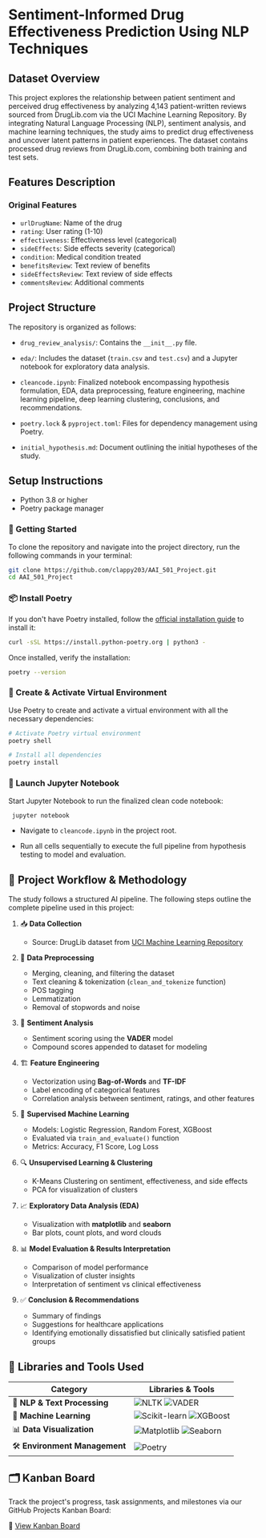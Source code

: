 # Sentiment-Informed Drug Effectiveness Prediction Using NLP Techniques

## Dataset Overview

This project explores the relationship between patient sentiment and perceived drug effectiveness by analyzing 4,143 patient-written reviews sourced from DrugLib.com via the UCI Machine Learning Repository. By integrating Natural Language Processing (NLP), sentiment analysis, and machine learning techniques, the study aims to predict drug effectiveness and uncover latent patterns in patient experiences.
The dataset contains processed drug reviews from DrugLib.com, combining both training and test sets.

## Features Description

### Original Features

- `urlDrugName`: Name of the drug
- `rating`: User rating (1-10)
- `effectiveness`: Effectiveness level (categorical)
- `sideEffects`: Side effects severity (categorical)
- `condition`: Medical condition treated
- `benefitsReview`: Text review of benefits
- `sideEffectsReview`: Text review of side effects
- `commentsReview`: Additional comments

## Project Structure

The repository is organized as follows:​

- `drug_review_analysis/`: Contains the `__init__.py` file.​

- `eda/`: Includes the dataset (`train.csv` and `test.csv`) and a Jupyter notebook for exploratory data analysis.​

- `cleancode.ipynb`: Finalized notebook encompassing hypothesis formulation, EDA, data preprocessing, feature engineering, machine learning pipeline, deep learning clustering, conclusions, and recommendations.​

- `poetry.lock` & `pyproject.toml`: Files for dependency management using Poetry.​

- `initial_hypothesis.md`: Document outlining the initial hypotheses of the study.​

## Setup Instructions

- Python 3.8 or higher​
- Poetry package manager

### 🚀 Getting Started

To clone the repository and navigate into the project directory, run the following commands in your terminal:

```bash
git clone https://github.com/clappy203/AAI_501_Project.git
cd AAI_501_Project
```

### 📦 Install Poetry

If you don't have Poetry installed, follow the [official installation guide](https://python-poetry.org/docs/#installation) to install it:

```bash
curl -sSL https://install.python-poetry.org | python3 -
```

Once installed, verify the installation:

```bash
poetry --version
```

### 🧪 Create & Activate Virtual Environment

Use Poetry to create and activate a virtual environment with all the necessary dependencies:

```bash
# Activate Poetry virtual environment
poetry shell

# Install all dependencies
poetry install
```

### 📓 Launch Jupyter Notebook

Start Jupyter Notebook to run the finalized clean code notebook:

```bash
 jupyter notebook

```

- Navigate to `cleancode.ipynb` in the project root.

- Run all cells sequentially to execute the full pipeline from hypothesis testing to model and evaluation.

## 🔄 Project Workflow & Methodology

The study follows a structured AI pipeline.
The following steps outline the complete pipeline used in this project:

1. 📥 **Data Collection**

   - Source: DrugLib dataset from [UCI Machine Learning Repository](https://archive.ics.uci.edu/)

2. 🧹 **Data Preprocessing**

   - Merging, cleaning, and filtering the dataset
   - Text cleaning & tokenization (`clean_and_tokenize` function)
   - POS tagging
   - Lemmatization
   - Removal of stopwords and noise

3. 🧠 **Sentiment Analysis**

   - Sentiment scoring using the **VADER** model
   - Compound scores appended to dataset for modeling

4. 🏗️ **Feature Engineering**

   - Vectorization using **Bag-of-Words** and **TF-IDF**
   - Label encoding of categorical features
   - Correlation analysis between sentiment, ratings, and other features

5. 🤖 **Supervised Machine Learning**

   - Models: Logistic Regression, Random Forest, XGBoost
   - Evaluated via `train_and_evaluate()` function
   - Metrics: Accuracy, F1 Score, Log Loss

6. 🔍 **Unsupervised Learning & Clustering**

   - K-Means Clustering on sentiment, effectiveness, and side effects
   - PCA for visualization of clusters

7. 📈 **Exploratory Data Analysis (EDA)**

   - Visualization with **matplotlib** and **seaborn**
   - Bar plots, count plots, and word clouds

8. 📊 **Model Evaluation & Results Interpretation**

   - Comparison of model performance
   - Visualization of cluster insights
   - Interpretation of sentiment vs clinical effectiveness

9. ✅ **Conclusion & Recommendations**
   - Summary of findings
   - Suggestions for healthcare applications
   - Identifying emotionally dissatisfied but clinically satisfied patient groups

## 🧰 Libraries and Tools Used

| Category                      | Libraries & Tools                                                                                                                                                                                                  |
| ----------------------------- | ------------------------------------------------------------------------------------------------------------------------------------------------------------------------------------------------------------------ |
| 🧠 **NLP & Text Processing**  | ![NLTK](https://img.shields.io/badge/NLTK-Text%20Processing-green?logo=python&logoColor=white) ![VADER](https://img.shields.io/badge/VADER-Sentiment%20Analysis-blueviolet?logo=python&logoColor=white)            |
| 🤖 **Machine Learning**       | ![Scikit-learn](https://img.shields.io/badge/scikit--learn-ML-orange?logo=scikit-learn&logoColor=white) ![XGBoost](https://img.shields.io/badge/XGBoost-GradientBoosting-brightgreen?logo=xgboost&logoColor=white) |
| 📊 **Data Visualization**     | ![Matplotlib](https://img.shields.io/badge/Matplotlib-Visualization-blue?logo=matplotlib&logoColor=white) ![Seaborn](https://img.shields.io/badge/Seaborn-Stats%20Plots-cyan?logo=python&logoColor=white)          |
| 🛠️ **Environment Management** | ![Poetry](https://img.shields.io/badge/Poetry-Dependency%20Management-purple?logo=python&logoColor=white)                                                                                                          |

## 🗂️ Kanban Board

Track the project's progress, task assignments, and milestones via our GitHub Projects Kanban Board:

🔗 [View Kanban Board](https://github.com/users/clappy203/projects/2)
